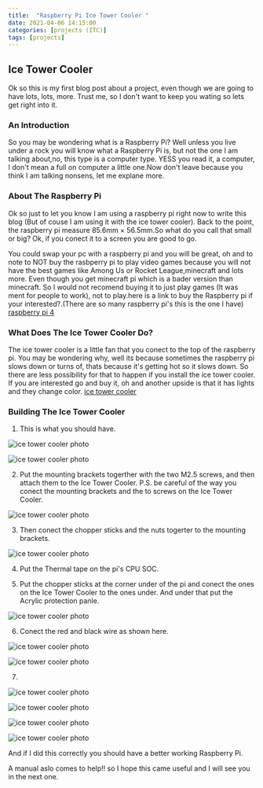 ```yaml
---
title:  "Raspberry Pi Ice Tower Cooler "
date: 2021-04-06 14:15:00
categories: [projects (ITC)]
tags: [projects]
---
```



## Ice Tower Cooler

Ok so this is my first blog post about a project, even 
though we are going to have lots, lots, more.
Trust me, so I don't want to keep you wating so lets get right into it.

### An Introduction
So you may be wondering what is a Raspberry Pi?
Well unless you live under a rock you will know what a Raspberry Pi is,
but not the one I am talking about,no, this type is a computer type.
YESS you read it, a computer, I don't mean a full on computer
a little one.Now don't leave because you think I am talking nonsens,
let me explane more.

### About The Raspberry Pi
Ok so just to let you know I am using a raspberry pi right now to write 
this blog (But of couse I am using it with the ice tower cooler). Back to the point, the raspberry pi
 measure 85.6mm × 56.5mm.So what do you call that small or big?
 Ok, if you conect it to a screen you are good to go.
 
 You could swap your pc with a raspberry pi and you will be great,
 oh and to note to NOT buy the rasbperry pi to play video games because you will not 
 have the best games like Among Us or Rocket League,minecraft and lots more.
 Even though you get minecraft pi which is a bader version than minecraft.
 So I would not recomend buying it to just play games (It was ment for people to work),
 not to play.here is a link to buy the Raspberry pi if your interested?.(There are so many raspberry pi's this is the one I have)  
[raspberry pi 4](https://www.amazon.co.uk/Raspberry-Pi-ARM-Cortex-A72-Bluetooth-Micro-HDMI/dp/B07TC2BK1X/ref=sr_1_3?crid=3MOARPYOR5CG5&dchild=1&keywords=raspberry+pi+4+model+b+4gb&qid=1617729848&sprefix=Raspberry+Pi+4+Model+B+4G%2Caps%2C1)

### What Does The Ice Tower Cooler Do?
The ice tower cooler is a little fan that you conect to the top of the raspberry pi.
You may be wondering why, well its because sometimes the raspberry pi slows down
or turns of, thats because it's getting hot so it slows down. So there are less possibility for 
that to happen if you install the ice tower cooler. If you are interested go and buy it, oh and another upside is that
it has lights and they change color. [ice tower cooler](https://www.amazon.com/GeeekPi-Raspberry-Cooling-Cooler-Heatsink/dp/B07V35SXMC/ref=sr_1_5?dchild=1&keywords=ice+tower+cooler+for+raspberry+pi+4+ep-0107&qid=1617731765&sr=8-5)
 
 
### Building The Ice Tower Cooler
 
1. This is what you should have.

![ice tower cooler photo](/assets/img/ice-tower-cooler/IMG_2239.jpg)

![ice tower cooler photo](/assets/img/ice-tower-cooler/IMG_2242.jpg)

2. Put the mounting brackets togerther with the two M2.5 screws, and then attach them to the Ice Tower Cooler.
P.S. be careful of the way you conect the mounting brackets and the to screws on the 
Ice Tower Cooler.

![ice tower cooler photo](/assets/img/ice-tower-cooler/IMG_2245.jpg)

3. Then conect the chopper sticks and the nuts togerter to the mounting 
brackets.

![ice tower cooler photo](/assets/img/ice-tower-cooler/IMG_2248.jpg)

4. Put the Thermal tape on the pi's CPU SOC.

5. Put the chopper sticks at the corner under of the pi and conect the ones on the 
Ice Tower Cooler to the ones under.
And under that put the Acrylic protection panle.

![ice tower cooler photo](/assets/img/ice-tower-cooler/IMG_20210410_150823.jpg)

6. Conect the red and black wire as shown here.

![ice tower cooler photo](/assets/img/ice-tower-cooler/IMG_20210410_163652.jpg)

![ice tower cooler photo](/assets/img/ice-tower-cooler/IMG_20210410_163711.jpg)

7. 

![ice tower cooler photo](/assets/img/ice-tower-cooler/IMG_2261.jpg)

![ice tower cooler photo](/assets/img/ice-tower-cooler/IMG_2262.jpg)

![ice tower cooler photo](/assets/img/ice-tower-cooler/IMG_2263.jpg)

![ice tower cooler photo](/assets/img/ice-tower-cooler/IMG_2264.jpg)

And if I did this correctly you should have a better working Raspberry Pi.

A manual aslo comes to help!!
so I hope this came useful and I will see you in the next one.
